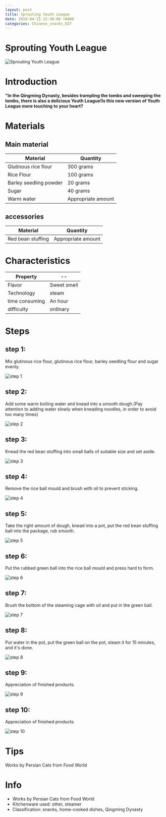 ```yaml
---
layout: post
title: Sprouting Youth League
date: 2019-04-15 22:30:00 +0800
categories: Chinese_snacks_DIY
---
```


# Sprouting Youth League

![Sprouting Youth League]({{site.baseurl}}/img/452162/452162.jpg)

# Introduction

**"In the Qingming Dynasty, besides trampling the tombs and sweeping the tombs, there is also a delicious Youth League!Is this new version of Youth League more touching to your heart?**

# Materials


## Main material

Material|Quantity
--|--
Glutinous rice flour|300 grams
Rice Flour|100 grams
Barley seedling powder|20 grams
Sugar|40 grams
Warm water|Appropriate amount

## accessories

Material|Quantity
--|--
Red bean stuffing|Appropriate amount

# Characteristics

Property|--
--|--
Flavor|Sweet smell
Technology|steam
time consuming|An hour
difficulty|ordinary

# Steps

## step 1:

Mix glutinous rice flour, glutinous rice flour, barley seedling flour and sugar evenly.

![step 1]({{site.baseurl}}/img/452162/1.jpg)

## step 2:

Add some warm boiling water and knead into a smooth dough.(Pay attention to adding water slowly when kneading noodles, in order to avoid too many times)

![step 2]({{site.baseurl}}/img/452162/2.jpg)

## step 3:

Knead the red bean stuffing into small balls of suitable size and set aside.

![step 3]({{site.baseurl}}/img/452162/3.jpg)

## step 4:

Remove the rice ball mould and brush with oil to prevent sticking.

![step 4]({{site.baseurl}}/img/452162/4.jpg)

## step 5:

Take the right amount of dough, knead into a pot, put the red bean stuffing ball into the package, rub smooth.

![step 5]({{site.baseurl}}/img/452162/5.jpg)

## step 6:

Put the rubbed green ball into the rice ball mould and press hard to form.

![step 6]({{site.baseurl}}/img/452162/6.jpg)

## step 7:

Brush the bottom of the steaming cage with oil and put in the green ball.

![step 7]({{site.baseurl}}/img/452162/7.jpg)

## step 8:

Put water in the pot, put the green ball on the pot, steam it for 15 minutes, and it's done.

![step 8]({{site.baseurl}}/img/452162/8.jpg)

## step 9:

Appreciation of finished products.

![step 9]({{site.baseurl}}/img/452162/9.jpg)

## step 10:

Appreciation of finished products.

![step 10]({{site.baseurl}}/img/452162/10.jpg)

# Tips

Works by Persian Cats from Food World

# Info

- Works by Persian Cats from Food World
- Kitchenware used: other, steamer
- Classification: snacks, home-cooked dishes, Qingming Dynasty